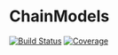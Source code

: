 # ChainModels

[![Build Status](https://github.com/stecrotti/ChainModels.jl/actions/workflows/CI.yml/badge.svg?branch=main)](https://github.com/stecrotti/ChainModels.jl/actions/workflows/CI.yml?query=branch%3Amain)
[![Coverage](https://codecov.io/gh/stecrotti/ChainModels.jl/branch/main/graph/badge.svg)](https://codecov.io/gh/stecrotti/ChainModels.jl)
